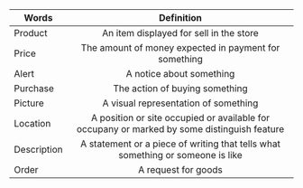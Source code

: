 |  Words  |      Definition     |
|----------|:-------------:|
| Product |  An item displayed for sell in the store | 
| Price |  The amount of money expected in payment for something  |
| Alert | A notice about something  |
| Purchase | The action of buying something |
| Picture | A visual representation of something |
| Location | A position or site occupied or available for occupany or marked by some distinguish feature |
| Description | A statement or a piece of writing that tells what something or someone is like |
| Order  |  A request for goods  |







